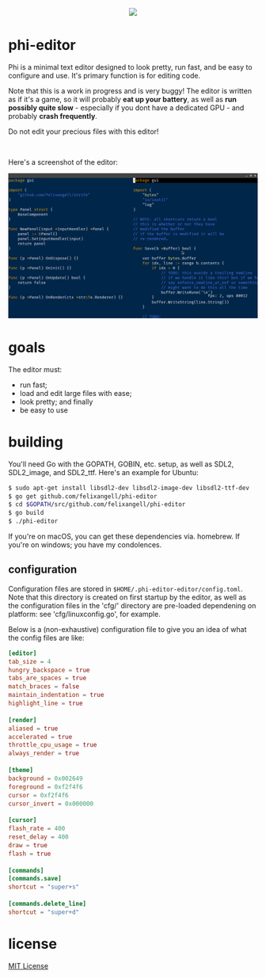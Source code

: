 <p align="center"><img src="res/icons/icon96.png"></p>

<h1>phi-editor</h1>
Phi is a minimal text editor designed to look pretty, run fast, and be easy
to configure and use. It's primary function is for editing code. 

Note that this is a work in progress and is very buggy! The editor is written as if it's a game,
so it will probably **eat up your battery**, as well as **run possibly quite slow** - especially
if you dont have a dedicated GPU - and probably **crash frequently**.

Do not edit your precious files with this editor!

<br>

Here's a screenshot of the editor:

<p align="center"><img src="screenshot.png"></p>

# goals
The editor must:

* run fast;
* load and edit large files with ease;
* look pretty; and finally
* be easy to use 

# building
You'll need Go with the GOPATH, GOBIN, etc. setup, as well as SDL2, SDL2\_image, and SDL2\_ttf. Here's
an example for Ubuntu:

```bash
$ sudo apt-get install libsdl2-dev libsdl2-image-dev libsdl2-ttf-dev
$ go get github.com/felixangell/phi-editor
$ cd $GOPATH/src/github.com/felixangell/phi-editor
$ go build
$ ./phi-editor
```

If you're on macOS, you can get these dependencies via. homebrew. If you're on windows; you have my condolences.

## configuration
Configuration files are stored in `$HOME/.phi-editor-editor/config.toml`. Note that 
this directory is created on first startup by the editor, as well as the configuration
files in the 'cfg/' directory are pre-loaded dependening on platform: see 'cfg/linuxconfig.go', for example.

Below is a (non-exhaustive) configuration file to give you an
idea of what the config files are like:

```toml
[editor]
tab_size = 4
hungry_backspace = true
tabs_are_spaces = true
match_braces = false
maintain_indentation = true
highlight_line = true

[render]
aliased = true
accelerated = true
throttle_cpu_usage = true
always_render = true

[theme]
background = 0x002649
foreground = 0xf2f4f6
cursor = 0xf2f4f6
cursor_invert = 0x000000

[cursor]
flash_rate = 400
reset_delay = 400
draw = true
flash = true

[commands]
[commands.save]
shortcut = "super+s"

[commands.delete_line]
shortcut = "super+d"
```

# license
[MIT License](/LICENSE)
